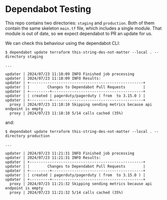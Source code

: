 # Dependabot Testing

This repo contains two directories: `staging` and `production`. Both
of them contain the same skeleton `main.tf` file, which includes a
single module. That module is out of date, so we expect dependabot to
PR an update for us.

We can check this behaviour using the dependabot CLI:

```
$ dependabot update terraform this-string-des-not-matter --local . --directory staging

...

updater | 2024/07/23 11:18:09 INFO Finished job processing
updater | 2024/07/23 11:18:09 INFO Results:
updater | +---------------------------------------------------+
updater | |        Changes to Dependabot Pull Requests        |
updater | +---------+-----------------------------------------+
updater | | created | pagerduty/pagerduty ( from  to 3.15.0 ) |
updater | +---------+-----------------------------------------+
  proxy | 2024/07/23 11:18:10 Skipping sending metrics because api endpoint is empty
  proxy | 2024/07/23 11:18:10 5/14 calls cached (35%)
```

and:

```
$ dependabot update terraform this-string-des-not-matter --local . --directory production

...

updater | 2024/07/23 11:21:31 INFO Finished job processing
updater | 2024/07/23 11:21:31 INFO Results:
updater | +---------------------------------------------------+
updater | |        Changes to Dependabot Pull Requests        |
updater | +---------+-----------------------------------------+
updater | | created | pagerduty/pagerduty ( from  to 3.15.0 ) |
updater | +---------+-----------------------------------------+
  proxy | 2024/07/23 11:21:32 Skipping sending metrics because api endpoint is empty
  proxy | 2024/07/23 11:21:32 5/14 calls cached (35%)
```
